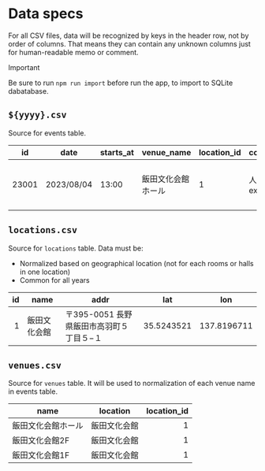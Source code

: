 # Data specs

For all CSV files, data will be recognized by keys in the header row, not by order of columns. That means they can contain any unknown columns just for human-readable memo or comment.

> [!IMPORTANT]
> Be sure to run `npm run import` before run the app, to import to SQLite dabatabase.

## `${yyyy}.csv`

Source for events table.

| id    | date       | starts_at | venue_name         | location_id | company_name    | title    | duration_min | paid |
| ----- | ---------- | --------- | ------------------ | ----------- | --------------- | -------- | -----------: | ---- |
| 23001 | 2023/08/04 | 13:00     | 飯田文化会館ホール | 1           | 人形劇団example | なかよし |           30 |      |

## `locations.csv`

Source for `locations` table. Data must be:

- Normalized based on geographical location (not for each rooms or halls in one location)
- Common for all years

|  id | name         | addr                                     | lat        | lon         |
| --: | ------------ | ---------------------------------------- | ---------- | ----------- |
|   1 | 飯田文化会館 | 〒395-0051 長野県飯田市高羽町５丁目５−１ | 35.5243521 | 137.8196711 |

## `venues.csv`

Source for `venues` table. It will be used to normalization of each venue name in events table.

| name               | location     | location_id |
| ------------------ | ------------ | ----------: |
| 飯田文化会館ホール | 飯田文化会館 |           1 |
| 飯田文化会館2F     | 飯田文化会館 |           1 |
| 飯田文化会館1F     | 飯田文化会館 |           1 |
